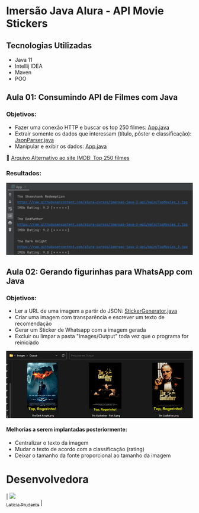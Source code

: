 # Imersão Java Alura - API Movie Stickers


## Tecnologias Utilizadas
- Java 11
- Intellij IDEA
- Maven
- POO

## Aula 01: Consumindo API de Filmes com Java
### Objetivos: 
- Fazer uma conexão HTTP e buscar os top 250 filmes: [App.java](src/main/java/App.java)
- Extrair somente os dados que interessam (título, pôster e classificação): [JsonParser.java](src/main/java/JsonParser.java)
- Manipular e exibir os dados: [App.java](src/main/java/App.java)

📂 [Arquivo Alternativo ao site IMDB: Top 250 filmes](https://imdb-api.com/en/API/Top250Movies/k_0ojt0yvm)

### Resultados:

![result_lesson_01.png](Images/result_lesson_01.png)


## Aula 02: Gerando figurinhas para WhatsApp com Java
### Objetivos:
- Ler a URL de uma imagem a partir do JSON: [StickerGenerator.java](src/main/java/StickerGenerator.java)
- Criar uma imagem com transparência e escrever um texto de recomendação
- Gerar um Sticker de Whatsapp com a imagem gerada
- Excluir ou limpar a pasta "Images/Output" toda vez que o programa for reiniciado

![result_lesson_02.png](Images/result_lesson_02.png)

#### Melhorias a serem implantadas posteriormente:
- Centralizar o texto da imagem 
- Mudar o texto de acordo com a classificação (rating)
- Deixar o tamanho da fonte proporcional ao tamanho da imagem

# Desenvolvedora

| [<img src="https://avatars.githubusercontent.com/u/40453803?v=4" width=115><br><sub>Leticia Prudente</sub>](https://www.linkedin.com/in/leticia-macedo-prudente-de-carvalho/) |
 

